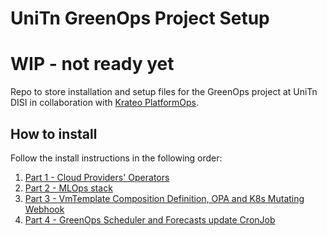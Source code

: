 # UniTn GreenOps Project Setup

# WIP - not ready yet

Repo to store installation and setup files for the GreenOps project at UniTn DISI in collaboration with [Krateo PlatformOps](https://krateo.io/).

## How to install

Follow the install instructions in the following order:

1. [Part 1 - Cloud Providers' Operators](install_1.md)
2. [Part 2 - MLOps stack](install_2.md)
3. [Part 3 - VmTemplate Composition Definition, OPA and K8s Mutating Webhook](install_3.md)
4. [Part 4 - GreenOps Scheduler and Forecasts update CronJob](install_4.md)
